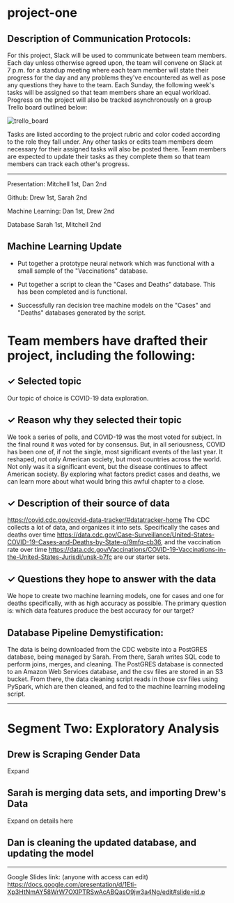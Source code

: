 # project-one

## Description of Communication Protocols: 

For this project, Slack will be used to communicate between team members. Each day unless otherwise agreed upon, the team will convene on Slack at 7 p.m. for a standup meeting where each team member will state their progress for the day and any problems they've encountered as well as pose any questions they have to the team. Each Sunday, the following week's tasks will be assigned so that team members share an equal workload. Progress on the project will also be tracked asynchronously on a group Trello board outlined below:

![trello_board](https://github.com/deklund76/project-one/blob/main/Resources/Trello.png)

Tasks are listed according to the project rubric and color coded according to the role they fall under. Any other tasks or edits team members deem necessary for their assigned tasks will also be posted there. Team members are expected to update their tasks as they complete them so that team members can track each other's progress.

-----------------------------------------------------
Presentation: Mitchell 1st, Dan 2nd

Github: Drew 1st, Sarah 2nd

Machine Learning: Dan 1st, Drew 2nd

Database Sarah 1st, Mitchell 2nd

## Machine Learning Update

* Put together a prototype neural network which was functional with a small sample of the "Vaccinations" database.

* Put together a script to clean the "Cases and Deaths" database.  This has been completed and is functional.

* Successfully ran decision tree machine models on the "Cases" and "Deaths" databases generated by the script.


# Team members have drafted their project, including the following:
## ✓ Selected topic

Our topic of choice is COVID-19 data exploration.

## ✓ Reason why they selected their topic

We took a series of polls, and COVID-19 was the most voted for subject. In the final round it was voted for by consensus. But, in all seriousness, COVID has been one of, if not the single, most significant events of the last year. It reshaped, not only American society, but most countries across the world. Not only was it a significant event, but the disease continues to affect American society. By exploring what factors predict cases and deaths, we can learn more about what would bring this awful chapter to a close.

## ✓ Description of their source of data

https://covid.cdc.gov/covid-data-tracker/#datatracker-home The CDC collects a lot of data, and organizes it into sets. Specifically the cases and deaths over time https://data.cdc.gov/Case-Surveillance/United-States-COVID-19-Cases-and-Deaths-by-State-o/9mfq-cb36, and the vaccination rate over time https://data.cdc.gov/Vaccinations/COVID-19-Vaccinations-in-the-United-States-Jurisdi/unsk-b7fc are our starter sets.

## ✓ Questions they hope to answer with the data

We hope to create two machine learning models, one for cases and one for deaths specifically, with as high accuracy as possible. The primary question is: which data features produce the best accuracy for our target?

## Database Pipeline Demystification:

The data is being downloaded from the CDC website into a PostGRES database, being managed by Sarah. From there, Sarah writes SQL code to perform joins, merges, and cleaning. The PostGRES database is connected to an Amazon Web Services database, and the csv files are stored in an S3 bucket. From there, the data cleaning script reads in those csv files using PySpark, which are then cleaned, and fed to the machine learning modeling script.

------------------------------------------------------------------------------------------------------------------------
# Segment Two: Exploratory Analysis

## Drew is Scraping Gender Data
Expand

## Sarah is merging data sets, and importing Drew's Data
Expand on details here

## Dan is cleaning the updated database, and updating the model

-----------------------------------------------------------------------------------------------------------------------------
Google Slides link: (anyone with access can edit)
https://docs.google.com/presentation/d/1Eti-Xp3HtNmAY58WrW7OXlPTRSwAcABQasO9jw3a4Ng/edit#slide=id.p
